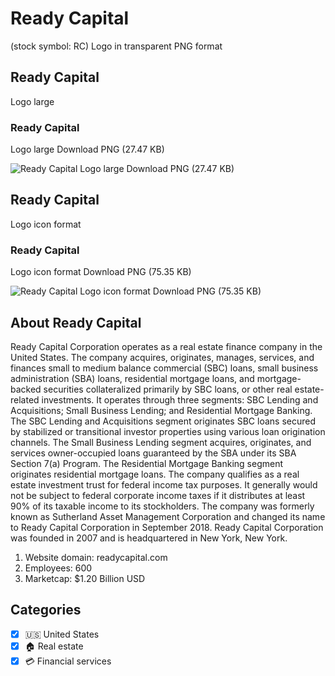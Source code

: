 # Ready Capital
 (stock symbol: RC) Logo in transparent PNG format

## Ready Capital
 Logo large

### Ready Capital
 Logo large Download PNG (27.47 KB)

![Ready Capital
 Logo large Download PNG (27.47 KB)](/img/orig/RC_BIG-f98e2301.png)

## Ready Capital
 Logo icon format

### Ready Capital
 Logo icon format Download PNG (75.35 KB)

![Ready Capital
 Logo icon format Download PNG (75.35 KB)](/img/orig/RC-c8971f35.png)

## About Ready Capital


Ready Capital Corporation operates as a real estate finance company in the United States. The company acquires, originates, manages, services, and finances small to medium balance commercial (SBC) loans, small business administration (SBA) loans, residential mortgage loans, and mortgage-backed securities collateralized primarily by SBC loans, or other real estate-related investments. It operates through three segments: SBC Lending and Acquisitions; Small Business Lending; and Residential Mortgage Banking. The SBC Lending and Acquisitions segment originates SBC loans secured by stabilized or transitional investor properties using various loan origination channels. The Small Business Lending segment acquires, originates, and services owner-occupied loans guaranteed by the SBA under its SBA Section 7(a) Program. The Residential Mortgage Banking segment originates residential mortgage loans. The company qualifies as a real estate investment trust for federal income tax purposes. It generally would not be subject to federal corporate income taxes if it distributes at least 90% of its taxable income to its stockholders. The company was formerly known as Sutherland Asset Management Corporation and changed its name to Ready Capital Corporation in September 2018. Ready Capital Corporation was founded in 2007 and is headquartered in New York, New York.

1. Website domain: readycapital.com
2. Employees: 600
3. Marketcap: $1.20 Billion USD


## Categories
- [x] 🇺🇸 United States
- [x] 🏠 Real estate
- [x] 💳 Financial services

